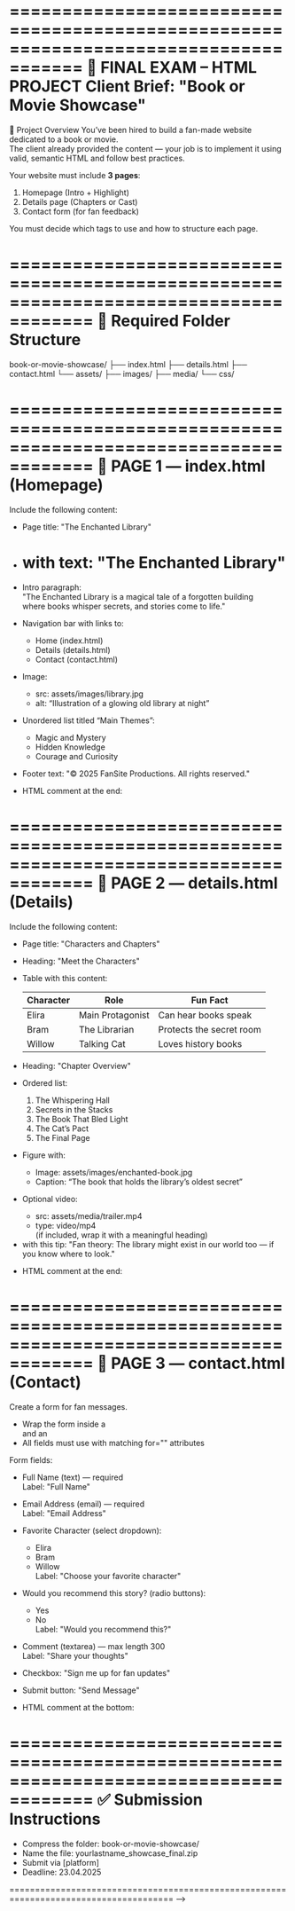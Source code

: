  =====================================================================================
💼 FINAL EXAM – HTML PROJECT
Client Brief: "Book or Movie Showcase"
======================================================================================

🧠 Project Overview
You’ve been hired to build a fan-made website dedicated to a book or movie.  
The client already provided the content — your job is to implement it using  
valid, semantic HTML and follow best practices.

Your website must include **3 pages**:
1. Homepage (Intro + Highlight)
2. Details page (Chapters or Cast)
3. Contact form (for fan feedback)

You must decide which tags to use and how to structure each page.

======================================================================================
📁 Required Folder Structure
======================================================================================
book-or-movie-showcase/
├── index.html
├── details.html
├── contact.html
└── assets/
    ├── images/
    ├── media/
    └── css/

======================================================================================
📝 PAGE 1 — index.html (Homepage)
======================================================================================
Include the following content:

- Page title: "The Enchanted Library"
- <h1> with text: "The Enchanted Library"
- Intro paragraph:  
  "The Enchanted Library is a magical tale of a forgotten building  
  where books whisper secrets, and stories come to life."

- Navigation bar with links to:
  - Home (index.html)
  - Details (details.html)
  - Contact (contact.html)

- Image:
  - src: assets/images/library.jpg  
  - alt: “Illustration of a glowing old library at night”

- Unordered list titled “Main Themes”:
  - Magic and Mystery  
  - Hidden Knowledge  
  - Courage and Curiosity

- Footer text: "© 2025 FanSite Productions. All rights reserved."

- HTML comment at the end:  
  <!-- End of homepage -->

======================================================================================
📝 PAGE 2 — details.html (Details)
======================================================================================
Include the following content:

- Page title: "Characters and Chapters"
- Heading: "Meet the Characters"
- Table with this content:

  | Character | Role           | Fun Fact                 |
  |-----------|----------------|--------------------------|
  | Elira     | Main Protagonist | Can hear books speak     |
  | Bram      | The Librarian  | Protects the secret room |
  | Willow    | Talking Cat    | Loves history books      |

- Heading: "Chapter Overview"
- Ordered list:
  1. The Whispering Hall  
  2. Secrets in the Stacks  
  3. The Book That Bled Light  
  4. The Cat’s Pact  
  5. The Final Page

- Figure with:
  - Image: assets/images/enchanted-book.jpg  
  - Caption: “The book that holds the library’s oldest secret”

- Optional video:
  - src: assets/media/trailer.mp4  
  - type: video/mp4  
  (if included, wrap it with a meaningful heading)

- <aside> with this tip:  
  "Fan theory: The library might exist in our world too — if you know where to look."

- HTML comment at the end:  
  <!-- End of details page -->

======================================================================================
📝 PAGE 3 — contact.html (Contact)
======================================================================================
Create a form for fan messages.

- Wrap the form inside a <main> and an <article>
- All fields must use <label> with matching for="" attributes

Form fields:
- Full Name (text) — required  
  Label: "Full Name"

- Email Address (email) — required  
  Label: "Email Address"

- Favorite Character (select dropdown):  
  - Elira  
  - Bram  
  - Willow  
  Label: "Choose your favorite character"

- Would you recommend this story? (radio buttons):  
  - Yes  
  - No  
  Label: "Would you recommend this?"

- Comment (textarea) — max length 300  
  Label: "Share your thoughts"

- Checkbox: "Sign me up for fan updates"

- Submit button: "Send Message"

- HTML comment at the bottom:  
  <!-- End of contact form -->

======================================================================================
✅ Submission Instructions
======================================================================================
- Compress the folder: book-or-movie-showcase/
- Name the file: yourlastname_showcase_final.zip
- Submit via [platform]
- Deadline: 23.04.2025

====================================================================================== -->


